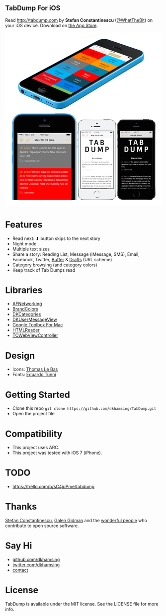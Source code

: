 TabDump For iOS
---------------

Read http://tabdump.com by **Stefan Constantinescu** ([@WhatTheBit](https://twitter.com/WhatTheBit)) on your iOS device. Download on [the App Store](https://itunes.apple.com/us/app/tab-dump/id868214144).

![](assets/screenshots/screenshot.png)

# Features
- Read next: ⬇ button skips to the next story
- Night mode
- Multiple text sizes
- Share a story: Reading List, Message (iMessage, SMS), Email, Facebook, Twitter, [Buffer](https://bufferapp.com/app) & [Drafts](http://agiletortoise.com/drafts/) (URL scheme)
- Category browsing (and category colors)
- Keep track of Tab Dumps read

# Libraries
- [AFNetworking](http://afnetworking.com/)
- [BrandColors](https://github.com/dkhamsing/BrandColors)
- [DKCategories](https://github.com/dkhamsing/DKCategories)
- [DKUserMessageView](https://github.com/dkhamsing/DKUserMessageView)
- [Google Toolbox For Mac](https://code.google.com/p/google-toolbox-for-mac/)
- [HTMLReader](https://github.com/nolanw/HTMLReader) 
- [TOWebViewController](https://github.com/TimOliver/TOWebViewController)

# Design
- Icons: [Thomas Le Bas](http://thomaslebas.com)
- Fonts: [Eduardo Tunni](http://www.tipo.net.ar)

# Getting Started
- Clone this repo `git clone https://github.com/dkhamsing/TabDump.git`
- Open the project file

# Compatibility
- This project uses ARC.
- This project was tested with iOS 7 (iPhone).

# TODO
- https://trello.com/b/sC4juPme/tabdump

# Thanks

[Stefan Constantinescu](http://tabdump.com), [Galen Gidman](http://brandcolors.net) and the [wonderful people](https://github.com/stars/dkhamsing) who contribute to open source software.

# Say Hi
- [github.com/dkhamsing](https://github.com/dkhamsing)
- [twitter.com/dkhamsing](https://twitter.com/dkhamsing)
- [contact](http://dkhamsing.tumblr.com/ask)

# License
TabDump is available under the MIT license. See the LICENSE file for more info.